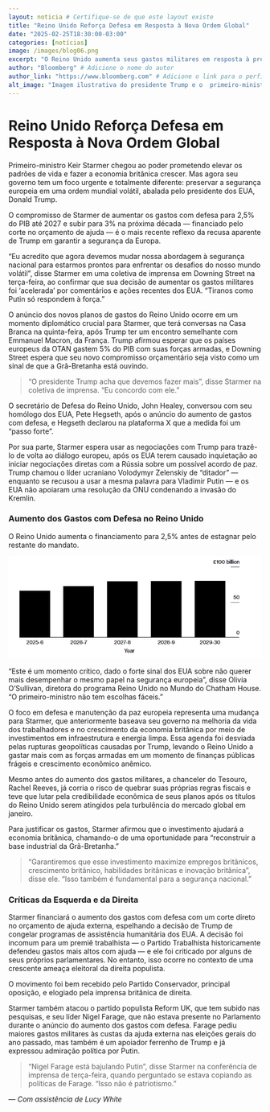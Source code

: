 ```yaml
---
layout: noticia # Certifique-se de que este layout existe
title: "Reino Unido Reforça Defesa em Resposta à Nova Ordem Global"
date: "2025-02-25T18:30:00-03:00"
categories: [notícias]
image: /images/blog06.png
excerpt: "O Reino Unido aumenta seus gastos militares em resposta à pressão de Trump e à incerteza global, marcando uma mudança estratégica na liderança de Starmer."
author: "Bloomberg" # Adicione o nome do autor
author_link: "https://www.bloomberg.com" # Adicione o link para o perfil do autor
alt_image: "Imagem ilustrativa do presidente Trump e o  primeiro-ministro da uk  Keir Starmer"
---
```


# Reino Unido Reforça Defesa em Resposta à Nova Ordem Global

Primeiro-ministro Keir Starmer chegou ao poder prometendo elevar os padrões de vida e fazer a economia britânica crescer. Mas agora seu governo tem um foco urgente e totalmente diferente: preservar a segurança europeia em uma ordem mundial volátil, abalada pelo presidente dos EUA, Donald Trump.

O compromisso de Starmer de aumentar os gastos com defesa para <span class="highlight">2,5% do PIB até 2027</span> e subir para <span class="highlight">3% na próxima década</span> — financiado pelo corte no orçamento de ajuda — é o mais recente reflexo da recusa aparente de Trump em garantir a segurança da Europa.

“Eu acredito que agora devemos mudar nossa abordagem à segurança nacional para estarmos prontos para enfrentar os desafios do nosso mundo volátil”, disse Starmer em uma coletiva de imprensa em Downing Street na terça-feira, ao confirmar que sua decisão de aumentar os gastos militares foi <span class="highlight">‘acelerada’</span> por comentários e ações recentes dos EUA. “Tiranos como <span class="highlight">Putin</span> só respondem à força.”

O anúncio dos novos planos de gastos do Reino Unido ocorre em um momento diplomático crucial para Starmer, que terá conversas na <span class="highlight">Casa Branca</span> na quinta-feira, após Trump ter um encontro semelhante com <span class="highlight">Emmanuel Macron</span>, da França. Trump afirmou esperar que os países europeus da <span class="highlight">OTAN</span> gastem <span class="highlight">5% do PIB</span> com suas forças armadas, e Downing Street espera que seu novo compromisso orçamentário seja visto como um sinal de que a Grã-Bretanha está ouvindo.

> “O presidente Trump acha que devemos fazer mais”, disse Starmer na coletiva de imprensa. “Eu concordo com ele.”

O secretário de Defesa do Reino Unido, <span class="highlight">John Healey</span>, conversou com seu homólogo dos EUA, <span class="highlight">Pete Hegseth</span>, após o anúncio do aumento de gastos com defesa, e Hegseth declarou na plataforma X que a medida foi um “passo forte”.

Por sua parte, Starmer espera usar as negociações com Trump para trazê-lo de volta ao diálogo europeu, após os EUA terem causado inquietação ao iniciar negociações diretas com a <span class="highlight">Rússia</span> sobre um possível acordo de paz. Trump chamou o líder ucraniano <span class="highlight">Volodymyr Zelenskiy</span> de “ditador” — enquanto se recusou a usar a mesma palavra para <span class="highlight">Vladimir Putin</span> — e os EUA não apoiaram uma resolução da ONU condenando a invasão do Kremlin.

### Aumento dos Gastos com Defesa no Reino Unido

O Reino Unido aumenta o financiamento para <span class="highlight">2,5%</span> antes de estagnar pelo restante do mandato.

<img src="/images/blog-06-graphic.png">

“Este é um momento crítico, dado o forte sinal dos EUA sobre não querer mais desempenhar o mesmo papel na segurança europeia”, disse <span class="highlight">Olivia O’Sullivan</span>, diretora do programa <span class="highlight">Reino Unido no Mundo</span> do <span class="highlight">Chatham House</span>. “O primeiro-ministro não tem escolhas fáceis.”

O foco em defesa e manutenção da paz europeia representa uma mudança para Starmer, que anteriormente baseava seu governo na melhoria da vida dos trabalhadores e no crescimento da economia britânica por meio de investimentos em infraestrutura e energia limpa. Essa agenda foi desviada pelas rupturas geopolíticas causadas por Trump, levando o Reino Unido a gastar mais com as forças armadas em um momento de finanças públicas frágeis e crescimento econômico anêmico.

Mesmo antes do aumento dos gastos militares, a chanceler do Tesouro, <span class="highlight">Rachel Reeves</span>, já corria o risco de quebrar suas próprias regras fiscais e teve que lutar pela credibilidade econômica de seus planos após os títulos do Reino Unido serem atingidos pela turbulência do mercado global em janeiro.

Para justificar os gastos, Starmer afirmou que o investimento ajudará a economia britânica, chamando-o de uma oportunidade para “reconstruir a base industrial da Grã-Bretanha.”

> “Garantiremos que esse investimento maximize empregos britânicos, crescimento britânico, habilidades britânicas e inovação britânica”, disse ele. “Isso também é fundamental para a segurança nacional.”

### Críticas da Esquerda e da Direita

Starmer financiará o aumento dos gastos com defesa com um corte direto no orçamento de ajuda externa, espelhando a decisão de Trump de congelar programas de assistência humanitária dos EUA. A decisão foi incomum para um premiê trabalhista — o Partido Trabalhista historicamente defendeu gastos mais altos com ajuda — e ele foi criticado por alguns de seus próprios parlamentares. No entanto, isso ocorre no contexto de uma crescente ameaça eleitoral da direita populista.

O movimento foi bem recebido pelo Partido Conservador, principal oposição, e elogiado pela imprensa britânica de direita.

Starmer também atacou o partido populista <span class="highlight">Reform UK</span>, que tem subido nas pesquisas, e seu líder <span class="highlight">Nigel Farage</span>, que não estava presente no Parlamento durante o anúncio do aumento dos gastos com defesa. Farage pediu maiores gastos militares às custas da ajuda externa nas eleições gerais do ano passado, mas também é um apoiador ferrenho de Trump e já expressou admiração política por Putin.

> “Nigel Farage está bajulando Putin”, disse Starmer na conferência de imprensa de terça-feira, quando perguntado se estava copiando as políticas de Farage. “Isso não é patriotismo.”

— _Com assistência de Lucy White_
